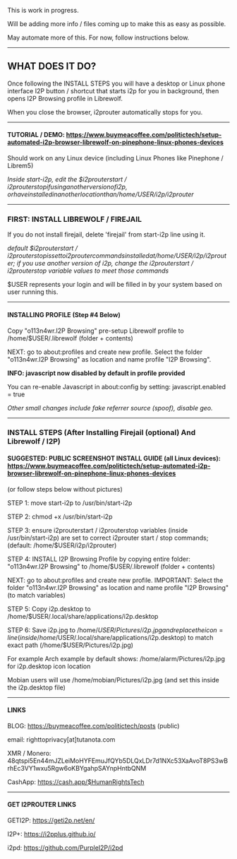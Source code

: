 This is work in progress. 

Will be adding more info / files coming up to make this as easy as possible.

May automate more of this. For now, follow instructions below.

---

## WHAT DOES IT DO?

Once following the INSTALL STEPS you will have a desktop or Linux phone interface I2P button / shortcut
that starts i2p for you in background, then opens I2P Browsing profile in Librewolf.

When you close the browser, i2prouter automatically stops for you. 

---

#### TUTORIAL / DEMO: https://www.buymeacoffee.com/politictech/setup-automated-i2p-browser-librewolf-on-pinephone-linux-phones-devices

Should work on any Linux device (including Linux Phones like Pinephone / Librem5)

*Inside start-i2p, edit the $i2prouterstart / $i2prouterstop if using another version of i2p, or have installed
in another location than /home/$USER/i2p/i2prouter*

---

### FIRST: INSTALL LIBREWOLF / FIREJAIL

If you do not install firejail, delete 'firejail' from start-i2p line using it.

*default $i2prouterstart / $i2prouterstop is set to i2prouter commands installed at /home/$USER/i2p/i2prouter; if you use another
version of i2p, change the i2prouterstart / i2prouterstop variable values to meet those commands*

$USER represents your login and will be filled in by your system based on user running this.

---

#### INSTALLING PROFILE (Step #4 Below)

Copy "o113n4wr.I2P Browsing"  pre-setup Librewolf profile to /home/$USER/.librewolf (folder + contents)

NEXT: go to about:profiles and create new profile. Select the folder "o113n4wr.I2P Browsing" as location and name profile "I2P Browsing".

**INFO: javascript now disabled by default in profile provided** 

You can re-enable Javascript in about:config by setting: javascript.enabled = true

*Other small changes include fake referrer source (spoof), disable geo.*

---

### INSTALL STEPS (After Installing Firejail (optional) And Librewolf / I2P)

#### SUGGESTED: PUBLIC SCREENSHOT INSTALL GUIDE (all Linux devices): https://www.buymeacoffee.com/politictech/setup-automated-i2p-browser-librewolf-on-pinephone-linux-phones-devices

(or follow steps below without pictures)

STEP 1: move start-i2p to /usr/bin/start-i2p

STEP 2: chmod +x /usr/bin/start-i2p

STEP 3: ensure i2prouterstart / i2prouterstop variables (inside /usr/bin/start-i2p) are set to correct i2prouter start / stop commands; (default: /home/$USER/i2p/i2prouter)

STEP 4: INSTALL I2P Browsing Profile by copying entire folder: "o113n4wr.I2P Browsing" to /home/$USER/.librewolf (folder + contents)

NEXT: go to about:profiles and create new profile. IMPORTANT: Select the folder "o113n4wr.I2P Browsing" as location and name profile "I2P Browsing" (to match variables)

STEP 5: Copy i2p.desktop to /home/$USER/.local/share/applications/i2p.desktop

STEP 6: Save i2p.jpg to /home/$USER/Pictures/i2p.jpg and replace the icon= line (inside /home/$USER/.local/share/applications/i2p.desktop) to 
match exact path (/home/$USER/Pictures/i2p.jpg)

For example Arch example by default shows: /home/alarm/Pictures/i2p.jpg for i2p.desktop icon location

Mobian users will use /home/mobian/Pictures/i2p.jpg (and set this inside the i2p.desktop file)

---

#### LINKS

BLOG: https://buymeacoffee.com/politictech/posts (public)

email: righttoprivacy[at]tutanota.com

XMR / Monero: 48qtspi5En44mJZLeiMoHYFEmuJfQYb5DLQxLDr7d1NXc53XaAvoT8PS3wBrhEc3VY1wxu5Rgw6oKBYgahpSAYnpHntbQNM

CashApp: https://cash.app/$HumanRightsTech

---

#### GET I2PROUTER LINKS

GETI2P: https://geti2p.net/en/

I2P+: https://i2pplus.github.io/

i2pd: https://github.com/PurpleI2P/i2pd

